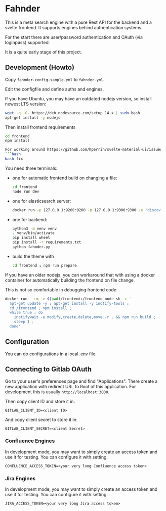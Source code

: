 # Fahnder

This is a meta search engine with a pure Rest API for the backend and a svelte 
frontend.  It supports engines behind authentication systems.

For the start there are user/password authentication and OAuth (via loginpass) 
supported.

It is a quite early stage of this project.

## Development (Howto)

  Copy `fahnder-config-sample.yml` to `fahnder.yml`.

Edit the configfile and define auths and engines.

If you have Ubuntu, you may have an outdated nodejs version, so install newest LTS version:

```bash
wget -q -O- https://deb.nodesource.com/setup_14.x | sudo bash
apt-get install -y nodejs
```

Then install frontend requirements

```bash
cd frontend
npm install

For working around https://github.com/hperrin/svelte-material-ui/issues/375, run
```bash
bash fix
```


You need three terminals:

- one for automatic frontend build on changing a file:
  ```bash
  cd frontend
  node run dev
  ```

- one for elasticsearch server:
  ```bash
  docker run -p 127.0.0.1:9200:9200 -p 127.0.0.1:9300:9300 -e "discovery.type=single-node" -e "ES_JAVA_OPTS=-Xms2g -Xmx2g" docker.elastic.co/elasticsearch/elasticsearch:7.15.2
  ```

- one for backend:
  ```bash
  python3 -m venv venv
  . venv/bin/activate
  pip install wheel
  pip install -r requirements.txt
  python fahnder.py
  ```

- build the theme with
  ```bash
  cd frontend ; npm run prepare
  ```

If you have an older nodejs, you can workaround that with using a docker container
for automatically building the frontend on file change.

This is not so comfortable in debugging frontend code:

```bash
docker run --rm -v $(pwd)/frontend:/frontend node sh -c '
  apt-get update -y ; apt-get install -y inotify-tools ;
  cd /frontend ; npm install ;
  while true ; do
    inotifywait -e modify,create,delete,move -r . && npm run build ;
    sleep 1 ;
  done'
```
## Configuration

You can do configurations in a local .env file.

## Connecting to Gitlab OAuth

Go to your user's preferences page and find "Applications".  There create a new application with redirect URL to Root of this application.  For development this is usually 
`http://localhost:3000`.

Then copy client ID and store it in:

```
GITLAB_CLIENT_ID=<client ID>
```

And copy client secret to store it in:

```
GITLAB_CLIENT_SECRET=<client Secret>
```


### Confluence Engines

In development mode, you may want to simply create an access token and use it for testing. You can configure it with setting:

```
CONFLUENCE_ACCESS_TOKEN=<your very long Confluence access token>
```

### Jira Engines

In development mode, you may want to simply create an access token and use it for testing. You can configure it with setting:

```
JIRA_ACCESS_TOKEN=<your very long Jira access token>
```


